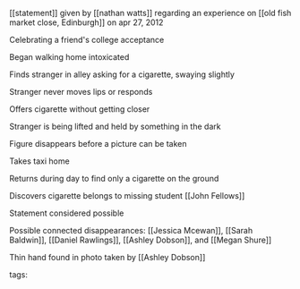 [[statement]] given by [[nathan watts]] regarding an experience on [[old fish market close, Edinburgh]] on apr 27, 2012

Celebrating a friend's college acceptance 

Began walking home intoxicated 

Finds stranger in alley asking for a cigarette, swaying slightly

Stranger never moves lips or responds

Offers cigarette without getting closer

Stranger is being lifted and held by something in the dark

Figure disappears before a picture can be taken

Takes taxi home

Returns during day to find only a cigarette on the ground

Discovers cigarette belongs to missing student [[John Fellows]]

Statement considered possible

Possible connected disappearances: [[Jessica Mcewan]], [[Sarah Baldwin]], [[Daniel Rawlings]], [[Ashley Dobson]], and [[Megan Shure]]

Thin hand found in photo taken by [[Ashley Dobson]]

tags: 